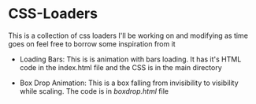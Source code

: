 # CSS-Loaders
This is a collection of css loaders I'll be working on and modifying as time goes on feel free to borrow some inspiration from it

- Loading Bars: 
This is is animation with bars loading. It has it's HTML code in the index.html file and the CSS is in the main directory

- Box Drop Animation: 
This is a box falling from invisibility to visibility while scaling. The code is in *boxdrop.html* file
